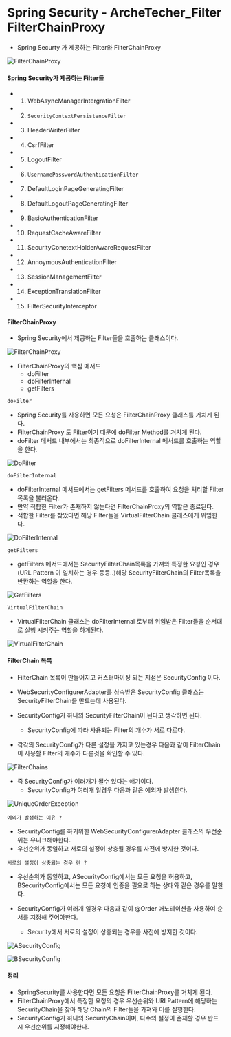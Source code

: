 # Spring Security - ArcheTecher_Filter FilterChainProxy
- Spring Securty 가 제공하는 Filter와 FilterChainProxy

![FilterChainProxy](./images/FilterChainProxy.png)

#### Spring Security가 제공하는 Filter들
- 1. WebAsyncManagerIntergrationFilter
- 2. `SecurityContextPersistenceFilter`
- 3. HeaderWriterFilter
- 4. CsrfFilter
- 5. LogoutFilter
- 6. `UsernamePasswordAuthenticationFilter`
- 7. DefaultLoginPageGeneratingFilter
- 8. DefaultLogoutPageGeneratingFilter
- 9. BasicAuthenticationFilter
- 10. RequestCacheAwareFilter
- 11. SecurityConetextHolderAwareRequestFilter
- 12. AnnoymousAuthenticationFilter
- 13. SessionManagementFilter
- 14. ExceptionTranslationFilter
- 15. FilterSecurityInterceptor

#### FilterChainProxy
- Spring Security에서 제공하는 Filter들을 호출하는 클래스이다.

![FilterChainProxy](./images/FilterChainProxy.png)

- FilterChainProxy의 핵심 메서드
    - doFilter
    - doFilterInternal
    - getFilters

`doFilter`
- Spring Security를 사용하면 모든 요청은 FilterChainProxy 클래스를 거치게 된다.
- FilterChainProxy 도 Filter이기 때문에 doFilter Method를 거치게 된다.
- doFilter 메서드 내부에서는 최종적으로 doFilterInternal 메서드를 호출하는 역할을 한다.

![DoFilter](./images/DoFilter.png)



`doFilterInternal`
- doFilterInternal 메서드에서는 getFilters 메서드를 호출하여 요청을 처리할 Filter목록을 불러온다.
- 만약 적합한 Filter가 존재하지 않는다면 FilterChainProxy의 역할은 종료된다.
- 적합한 Filter를 찾았다면 해당 Filter들을 VirtualFilterChain 클래스에게 위임한다.

![DoFilterInternal](./images/DoFilterInternal.png)


`getFilters`
- getFilters 메서드에서는 SecurityFilterChain목록을 가져와 특정한 요청인 경우 (URL Pattern 이 일치하는 경우 등등..)해당 SecurityFilterChain의 Filter목록을 반환하는 역할을 한다.

![GetFilters](./images/GetFilters.png)


`VirtualFilterChain`
- VirtualFilterChain 클래스는 doFilterInternal 로부터 위임받은 Filter들을 순서대로 실행 시켜주는 역할을 하게된다.

![VirtualFilterChain](./images/VirtualFilterChain.png)




#### FilterChain 목록
- FilterChain 목록이 만들어지고 커스터마이징 되는 지점은 SecurityConfig 이다.
- WebSecurityConfigurerAdapter를 상속받은 SecurityConfig 클래스는 SecurityFilterChain을 만드는데 사용된다.

- SecurityConfig가 하나의 SecurityFilterChain이 된다고 생각하면 된다.
    - SecurityConfig에 따라 사용되는 Filter의 개수가 서로 다르다.
- 각각의 SecurityConfig가 다른 설정을 가지고 있는경우 다음과 같이 FilterChain이 사용할 Filter의 개수가 다른것을 확인할 수 있다.

![FilterChains](./images/FilterChains.png)


- 즉 SecurityConfig가 여러개가 될수 있다는 얘기이다.
    - SecurityConfig가 여러개 일경우 다음과 같은 예외가 발생한다.

![UniqueOrderException](./images/UniqueOrderException.png)

`예외가 발생하는 이유 ?`
- SecurityConfig를 하기위한 WebSecurityConfigurerAdapter 클래스의 우선순위는 유니크해야한다.
- 우선순위가 동일하고 서로의 설정이 상충될 경우를 사전에 방지한 것이다.

`서로의 설정이 상충되는 경우 란 ?`
- 우선순위가 동일하고, ASecurityConfig에서는 모든 요청을 허용하고, BSecurityConfig에서는 모든 요청에 인증을 필요로 하는 상태와 같은 경우를 말한다.

- SecurityConfig가 여러개 일경우 다음과 같이 @Order 애노테이션을 사용하여 순서를 지정해 주어야한다.
    - Security에서 서로의 설정이 상충되는 경우를 사전에 방지한 것이다.

![ASecurityConfig](./images/ASecurityConfig.png)

![BSecurityConfig](./images/BSecurityConfig.png)



#### 정리
- SpringSecurity를 사용한다면 모든 요청은 FilterChainProxy를 거치게 된다.
- FilterChainProxy에서 특정한 요청의 경우 우선순위와 URLPattern에 해당하는 SecurityChain을 찾아 해당 Chain의 Filter들을 가져와 이를 실행한다.
- SecurityConfig가 하나의 SecurityChain이며, 다수의 설정이 존재할 경우 반드시 우선순위를 지정해야한다.
